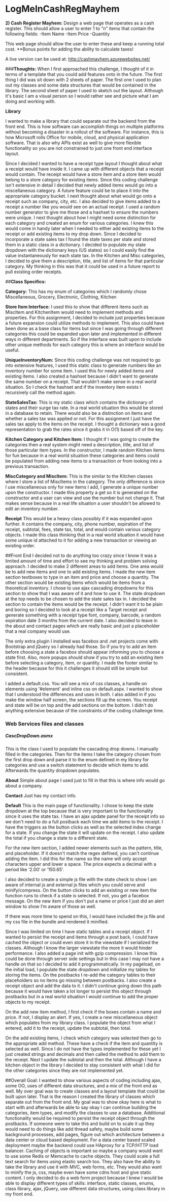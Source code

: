 # LogMeInCashRegMayhem

<b>2)     Cash Register Mayhem:</b>
Design a web page that operates as a cash register. This should allow a
user to enter 1 to “n” items that contain the following fields:
-Item Name
-Item Price
-Quantity

This web page should allow the user to enter these and keep a running
total cost.  **Bonus points for adding the ability to calculate taxes!

A live version can be used at: http://cashmayhem.azurewebsites.net/

###<b>Thoughts:</b>
When I first approached this challenge, I thought of it in terms of a template that you could add features onto in the future. The first thing I did was sit down with 2 sheets of paper. The first one I used to plan out my classes and some data structures that would be contained in the library. The second sheet of paper I used to sketch out the layout. Although it's basic I am a visual person so I would rather see and picture what I am doing and working with. 

<b>Library</b>

I wanted to make a library that could separate out the backend from the front end. This is how software can accomplish things on multiple platforms without becoming a disaster in a rollout of the software. For instance, this is how Microsoft rolls Office for mobile, cloud, and physical application software. That is also why APIs exist as well to give more flexible functionality so you are not constrained to just one front end interface layout.
	
  Since I decided I wanted to have a receipt type layout I thought about what a receipt would have inside it. I came up with different objects that a receipt would contain. The receipt would have a store item and a store item would belong to a store category for existing items. Since this coding challenge isn't extensive in detail I decided that newly added items would go into a miscellaneous category. A future feature could be to place it into the appropriate category bucket. I next thought about what would go onto a receipt such as company, city, etc. I also decided to give items added to a receipt a number like you would see on an actual receipt. I used a random number generator to give me those and a hashset to ensure the numbers were unique. I next thought about how I might need some distinction for each category and created an enum for various categories. I knew this would come in handy later when I needed to either add existing items to the receipt or add existing items to my drop down. Since I decided to incorporate a state sales tax I found the state taxes per state and stored them in a static class in a dictionary. I decided to populate my state dropdown with the dictionary keys (US states) so I could easily find the value instantaneously for each state tax. In the Kitchen and Misc categories, I decided to give them a description, title, and list of items for that particular category. My thinking in this was that it could be used in a future report to pull existing order receipts.
	
##<b>Class Specifics:</b>

  <b>Category:</b>
  This has my enum of categories which I randomly chose Miscellaneous, Grocery, Electronic, Clothing, Kitchen
  
  <b>Store Item Interface:</b>
	I used this to show that different items such as MiscItem and KitchenItem would need to implement methods and properties. For this assignment, I decided to include just properties because a future expansion could utilize methods to implement. This also could have been done as a base class for items but since I was going through different categories this could be expanded upon later and implemented in different ways in different departments. So if the interface was built upon to include other unique methods for each category this is where an interface would be useful.
	
<b>UniqueInventoryNum:</b>
Since this coding challenge was not required to go into extensive features, I used this static class to generate numbers like an inventory number for some item. I used this for newly added items and existing items. I also created a hashset because I didn't want to generate the same number on a receipt. That wouldn't make sense in a real world situation. So I check the hashset and if the inventory item exists I recursively call the method again.

  <b>	StateSalesTax:</b>
This is my static class which contains the dictionary of states and their surge tax rate. In a real world situation this would be stored in a database to retain. There would also be a distinction on items and whether a sales tax was applied or not. For this assignment I just have the sales tax apply to the items on the receipt. I thought a dictionary was a good representation to grab the rates since it grabs it in O(1) based off of the key.  

<b>Kitchen Category and Kitchen Item:</b>
I thought if I was going to create the categories then a real system might need a description, title, and list of those particular item types. In the constructor, I made random Kitchen items for fun because in a real world situation these categories and items could be populated from adding new items to a transaction or from looking into a previous transaction.

<b>MiscCategory and MiscItem:</b>
This is the similar to the Kitchen classes where I store a list of MiscItems in the category. The only difference is since I use miscellaneous only for new items I add, I generate a unique number upon the constructor. I made this property a get so it is generated on the constructor and a user can view and use the number but not change it. That makes sense because in a real life situation a user shouldn't be allowed to edit an inventory number. 

<b>Receipt</b>
This would be a heavy class possibly if it was expanded upon further. It contains the company, city, phone number, expiration of the receipt, subtotal, fees, state tax, total, and would contain various category objects. I made this class thinking that in a real world situation it would have some unique id attached to it for adding a new transaction or viewing an existing order.

##Front End
I decided not to do anything too crazy since I know it was a limited amount of time and effort to see my thinking and problem solving approach.  I decided to make 2 different areas to add items. One area would be to add new items and one to add existing items. I made the new item section textboxes to type in an item and price and choose a quantity. The other section would be existing items which would be items from a theoretical inventory. I chose to use ajax cascading dropdowns for this section to show that I was aware of it and how to use it. The state dropdown at the top needs to be chosen to add the state sales tax in. I decided the section to contain the items would be the receipt. I didn't want it to be plain and boring so I decided to look at a receipt like a Target receipt and generate something with a receipt type font, company, barcode, a random expiration date 3 months from the current date. I also decided to leave in the about and contact pages which are really basic and just a placeholder that a real company would use.

The only extra plugin I installed was facebox and .net projects come with Bootstrap and jQuery so I already had those. So if you try to add an item before choosing a state a facebox should appear informing you to choose a state first. Also, more popups should show if you try to add an existing item before selecting a category, item, or quantity. I made the footer similar to the header because for this it challenges it should still be simple but consistent.
	
I added a default.css. You will see a mix of css classes, a handle on elements using '#element' and inline css on default.aspx. I wanted to show that I understood the differences and uses in both. I also added in if you make the window half screen, the sections fill up the screen. You receipt and state will be on top and the add sections on the bottom. I didn't do anything extensive because of the constraints of the coding challenge time. 

### Web Services files and classes
##### CascDropDown.asmx
This is the class I used to populate the cascading drop downs. I manually filled in the categories. Then for the items I take the category chosen from the first drop down and parse it to the enum defined in my library for categories and use a switch statement to decide which items to add. Afterwards the quantity dropdown populates.

<b>About</b>
Simple about page I used just to fill in that this is where info would go about a company.

<b>Contact</b>
Just has my contact info.

<b>Default</b>
This is the main page of functionality. I chose to keep the state dropdown at the top because that is very important to the functionality since it uses the state tax. I have an ajax update panel for the receipt info so we don't need to do a full postback each time we add items to the receipt. I have the triggers as the button clicks as well as the selected index change for a state. If you change the state it will update on the receipt. I also update the total if you change a state to a different state.
			
For the new item section, I added newer elements such as the pattern, title, and placeholder. If it doesn't match the regex defined, you can't continue adding the item. I did this for the name so the name will only accept characters upper and lower a space. The price expects a decimal with a period like ‘2.00’ or ‘150.65’.
		
I also decided to create a simple js file with the state check to show I am aware of internal js and external js files which you could serve and minify/compress. On the button clicks to add an existing or new item the function runs to check if a state is selected. If not, you get a facebox message. On the new item if you don't put a name or price I just did an alert window to show I’m aware of those as well. 
		
If there was more time to spend on this, I would have included the js file and my css file in the bundle and rendered it minified.
			
		
Since I was limited on time I have static tables and a receipt object. If I wanted to persist the receipt and items through a post back, I could have cached the object or could even store it in the viewstate if I serialized the classes. Although I know the larger viewstate the more it would hinder performance. I also added a page init with gzip compression. I know this could be done through server side settings but in this case I may not have a handle on that so I decided to add it programmatically. In my pageload, on the initial load, I populate the state dropdown and initialize my tables for storing the items. On the postbacks I re-add the category tables to their placeholders so no items go missing between postbacks. I also create a receipt object and add the data to it. I didn't continue going down this path because it would have taken a lot longer to persist this object through postbacks but in a real world situation I would continue to add the proper objects to my receipt.
			
On the add new item method, I first check if the boxes contain a name and price. If not, I display an alert. If yes, I create a new miscellaneous object which populates from my library class. I populate the object from what I entered, add it to the receipt, update the subtotal, then total.
			
On the add existing items, I check which category was selected then go to the appropriate add method. These have a check if the item and quantity is selected as well. Since I do not have the types implemented for these yet I just created strings and decimals and then called the method to add them to the receipt. Next I update the subtotal and then the total. Although I have a kitchen object in the library I decided to stay consistent with what I did for the other categories since they are not implemented yet.

##Overall Goal:
I wanted to show various aspects of coding including ajax, some OO, uses of different data structures, and a mix of the front end as well. My over goal was to create classes and a layout template that could be built upon later. That is the reason I created the library of classes which separate out from the front end. My goal was to show okay here is what to start with and afterwards be able to say okay I can continue building the categories, item types, and modify the classes to use a database. Additional functionality would be required to persist the receipt object through the postbacks. If someone were to take this and build on to scale it up they would need to do things like add thread safety, maybe build some background processes, add pages, figure out which architecture between a data center or cloud based deployment. For a data center based scaled deployment maybe the backend could use HAproxy for a TCP/HTTP load balancer. Caching of objects is important so maybe a company would want to use some Redis or Memcache to cache objects. They could scale a full text search for items using elastic search too. They also have the ability to take the library and use it with MVC, web forms, etc. They would also want to minify the js, css, maybe even have some cdns host and give static content. I only decided to do a web form project because I knew I would be able to display different types of skills: interface, static classes, enums, class library, ajax, jQuery, use different data structures, using class library in my front end.
